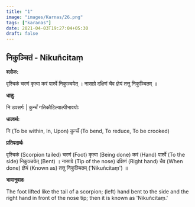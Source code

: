 ```yaml
---
title: "1"
image: "images/Karnas/26.png"
tags: ["karanas"]
date: 2021-04-03T19:27:04+05:30
draft: false
---
```


## निकुञ्चितं - Nikuñcitaṃ

**श्लोक:**

वृश्चिकं चरणं कृत्वा करं पार्श्वे निकुञ्चयेत् । नासाग्रे दक्षिणं चैव ज्ञेयं तत्तु निकुञ्चितम् ॥

**धातुः**

नि उपसर्गः​ |
कुन्चँ गतिकौटिल्याल्पीभावयोः

**धात्वर्थ:**

नि (To be within, In, Upon)
कुन्चँ (To bend, To reduce, To be crooked)

**प्रतिपदार्थः**

वृश्चिकं (Scorpion tailed) चरणं (Foot) कृत्वा (Being done) करं (Hand) पार्श्वे (To the side) निकुञ्चयेत् (Bent) । नासाग्रे (Tip of the nose) दक्षिणं (Right hand) चैव (When done) ज्ञेयं (Known as) तत्तु निकुञ्चितम् ('Nikuñcitaṃ') ॥

**भावानुवादः**

The foot lifted like the tail of a scorpion; (left) hand bent to the side and the right hand in front of the nose tip; then it is known as 'Nikuñcitaṃ.'